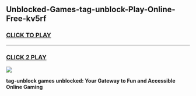 
## Unblocked-Games-tag-unblock-Play-Online-Free-kv5rf
<h3>
<a href="https://premium76.site?title=tag-unblock&ref=26A">CLICK TO PLAY</a></h3>
<hr>

<h3>
<a href="https://premium76.site?title=tag-unblock&ref=26A">CLICK 2 PLAY</a>
  
</h3>

<a href="https://premium76.site?title=tag-unblock&ref=26A"><img src="https://clearcache.store/games.png"></a>


**tag-unblock games unblocked: Your Gateway to Fun and Accessible Online Gaming**
